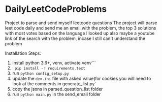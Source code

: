 # DailyLeetCodeProblems
Project to parse and send myself leetcode questions
The project will parse leet code daily and send me an email with the problem, the top 3 solutions with most votes based on the language I looked up also maybe a youtube link of the search with the problem, incase I still can't understand the problem

Installation Steps:
1.  install python 3.6+, venv, activate venv```
2. ``` pip install -r requirements.text```
3. run ```python config_setup.py```
4. update the `dev.ini` file with asked value(for cookies you will need to look at the comments in generate_list.py`
5. copy the jsons in parsed_question_list folder
6. run `python main.py` in the send_email folder
